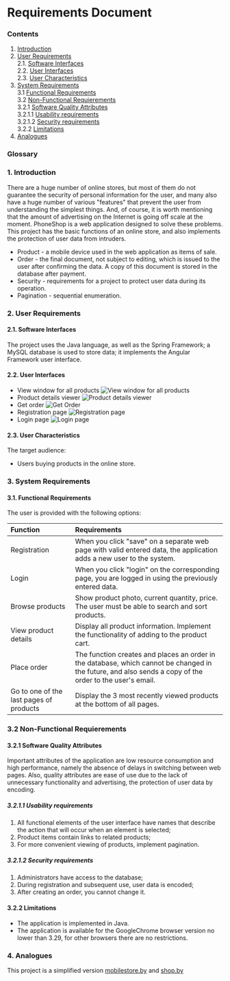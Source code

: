 # Requirements Document
### Contents
1. [Introduction](#1)
2. [User Requirements](#2) <br>
  2.1. [Software Interfaces](#2.1) <br>
  2.2. [User Interfaces](#2.2) <br>
  2.3. [User Characteristics](#2.3) <br>
3. [System Requirements](#3) <br>
  3.1 [Functional Requirements](#3.1) <br>
  3.2 [Non-Functional Requierements](#3.2) <br>
    3.2.1 [Software Quality Attributes](#3.2.1) <br>
      3.2.1.1 [Usability requirements](#3.2.1.1) <br>
      3.2.1.2 [Security requirements](#3.2.1.2) <br>
	3.2.2 [Limitations](#3.2.2) <br>
 4. [Analogues](#4) <br>
 
 ### Glossary
 
 ### 1. Introduction <a name="1"></a>
There are a huge number of online stores, but most of them do not guarantee the security of personal information for the user, and many also have a huge number of various "features" that prevent the user from understanding the simplest things. And, of course, it is worth mentioning that the amount of advertising on the Internet is going off scale at the moment. PhoneShop is a web application designed to solve these problems. This project has the basic functions of an online store, and also implements the protection of user data from intruders.
* Product - a mobile device used in the web application as items of sale.
* Order - the final document, not subject to editing, which is issued to the user after confirming the data. A copy of this document is stored in the database after payment.
* Security - requirements for a project to protect user data during its operation.
* Pagination - sequential enumeration.

### 2. User Requirements <a name="2"></a>
#### 2.1. Software Interfaces <a name="2.1"></a>
The project uses the Java language, as well as the Spring Framework; a MySQL database is used to store data; it implements the Angular Framework user interface.
#### 2.2. User Interfaces <a name="2.2"></a>
- View window for all products
  ![View window for all products](https://raw.githubusercontent.com/s1ovak/PhoneShop/master/ProjectDocumentation/Mockups/View%20products%20list.png)
- Product details viewer
  ![Product details viewer](https://raw.githubusercontent.com/s1ovak/PhoneShop/master/ProjectDocumentation/Mockups/View%20detailed%20product%20.png)
- Get order
  ![Get Order](https://raw.githubusercontent.com/s1ovak/PhoneShop/master/ProjectDocumentation/Mockups/Get%20order.png)
- Registration page
  ![Registration page](https://raw.githubusercontent.com/s1ovak/PhoneShop/master/ProjectDocumentation/Mockups/Registration.png)
- Login page
  ![Login page](https://raw.githubusercontent.com/s1ovak/PhoneShop/master/ProjectDocumentation/Mockups/Login.png)

#### 2.3. User Characteristics <a name="2.3"></a>
The target audience:
* Users buying products in the online store.

### 3. System Requirements <a name="3"></a>
#### 3.1. Functional Requirements <a name="3.1"></a>
The user is provided with the following options:

| Function | Requirements | 
|:---|:---|
| Registration | When you click "save" on a separate web page with valid entered data, the application adds a new user to the system. |
| Login | When you click "login" on the corresponding page, you are logged in using the previously entered data. |
| Browse products | Show product photo, current quantity, price. The user must be able to search and sort products. |
| View product details | Display all product information. Implement the functionality of adding to the product cart. |
| Place order | The function creates and places an order in the database, which cannot be changed in the future, and also sends a copy of the order to the user's email. |
| Go to one of the last pages of products | Display the 3 most recently viewed products at the bottom of all pages. |

### 3.2 Non-Functional Requierements <a name="3.2"></a>
#### 3.2.1 Software Quality Attributes <a name="3.2.1"></a>
Important attributes of the application are low resource consumption and high performance, namely the absence of delays in switching between web pages. Also, quality attributes are ease of use due to the lack of unnecessary functionality and advertising, the protection of user data by encoding.
##### 3.2.1.1 Usability requirements <a name="3.2.1.1"></a>
1. All functional elements of the user interface have names that describe the action that will occur when an element is selected;
2. Product items contain links to related products;
3. For more convenient viewing of products, implement pagination.
##### 3.2.1.2 Security requirements <a name="3.2.1.2"></a>
1. Administrators have access to the database;
2. During registration and subsequent use, user data is encoded;
3. After creating an order, you cannot change it.
#### 3.2.2 Limitations <a name="3.2.2"></a>
* The application is implemented in Java.
* The application is available for the GoogleChrome browser version no lower than 3.29, for other browsers there are no restrictions.
### 4. Analogues <a name="4"></a>
This project is a simplified version [mobilestore.by](https://mobistore.by/) and [shop.by](https://shop.by/telefony_mobilnye/)